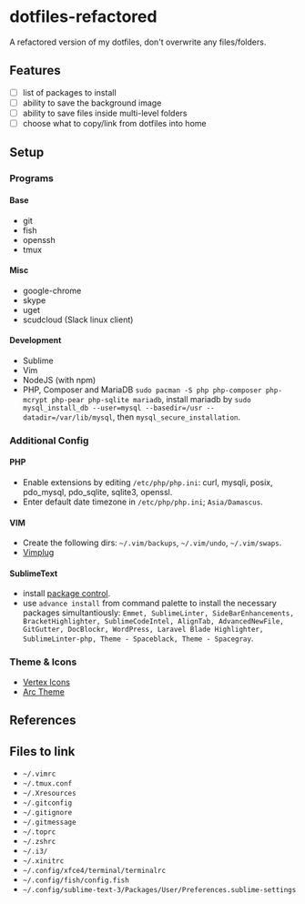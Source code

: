 # dotfiles-refactored

A refactored version of my dotfiles, don't overwrite any files/folders.

## Features

- [ ] list of packages to install
- [ ] ability to save the background image
- [ ] ability to save files inside multi-level folders
- [ ] choose what to copy/link from dotfiles into home

## Setup

### Programs

#### Base

- git
- fish
- openssh
- tmux

#### Misc
- google-chrome
- skype
- uget
- scudcloud (Slack linux client)

#### Development

- Sublime
- Vim
- NodeJS (with npm)
- PHP, Composer and MariaDB `sudo pacman -S php php-composer php-mcrypt php-pear php-sqlite mariadb`, install mariadb by `sudo mysql_install_db --user=mysql --basedir=/usr --datadir=/var/lib/mysql`, then `mysql_secure_installation`.

### Additional Config

#### PHP

- Enable extensions by editing `/etc/php/php.ini`: curl, mysqli, posix, pdo_mysql, pdo_sqlite, sqlite3, openssl.
- Enter default date timezone in `/etc/php/php.ini`; `Asia/Damascus`.

#### VIM
- Create the following dirs: `~/.vim/backups`, `~/.vim/undo`, `~/.vim/swaps`.
- [Vimplug](https://github.com/junegunn/vim-plug#usage)

#### SublimeText
- install [package control](https://packagecontrol.io/installation).
- use `advance install` from command palette to install the necessary packages simultantiously: `Emmet, SublimeLinter, SideBarEnhancements, BracketHighlighter, SublimeCodeIntel, AlignTab, AdvancedNewFile, GitGutter, DocBlockr, WordPress, Laravel Blade Highlighter, SublimeLinter-php, Theme - Spaceblack, Theme - Spacegray`.

### Theme & Icons
- [Vertex Icons](https://github.com/horst3180/Vertex-Icons)
- [Arc Theme](https://github.com/horst3180/Arc-theme)

## References


## Files to link
- `~/.vimrc`
- `~/.tmux.conf`
- `~/.Xresources`
- `~/.gitconfig`
- `~/.gitignore`
- `~/.gitmessage`
- `~/.toprc`
- `~/.zshrc`
- `~/.i3/`
- `~/.xinitrc`
- `~/.config/xfce4/terminal/terminalrc`
- `~/.config/fish/config.fish`
- `~/.config/sublime-text-3/Packages/User/Preferences.sublime-settings`
